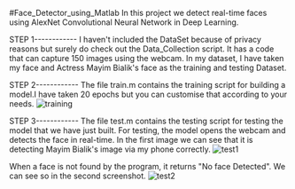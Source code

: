 
#Face_Detector_using_Matlab
In this project we detect real-time faces using AlexNet Convolutional Neural Network in Deep Learning. 

STEP 1------------
I haven't included the DataSet because of privacy reasons but surely do check out the Data_Collection script. It has a code that can capture 150 images using the webcam. In my dataset, I have taken my face and Actress Mayim Bialik's face as the training and testing Dataset.

STEP 2------------
The file train.m contains the training script for building a model.I have taken 20 epochs but you can customise that according to your needs. 
![training](https://user-images.githubusercontent.com/51987596/131334371-c5a9c778-c7c1-49d6-b314-47c4ca0845d2.png)

STEP 3------------
The file test.m contains the testing script for testing the model that we have just built. For testing, the model opens the webcam and detects the face in real-time. In the first image we can see that it is detecting Mayim Bialik's image via my phone correctly. 
![test1](https://user-images.githubusercontent.com/51987596/131335221-cc903478-6567-49c1-8165-0bd4f460d2cc.png)

When a face is not found by the program, it returns "No face Detected". We can see so in the second screenshot.
![test2](https://user-images.githubusercontent.com/51987596/131335325-059c2815-32a0-431f-bce5-052da4bfcef3.png)
